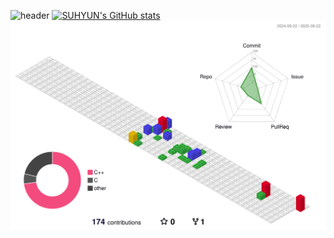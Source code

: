 ![header](https://capsule-render.vercel.app/api?type=waving&color=timeGradient&text=Welcome%20to%20Suhyun's%20GitHub%20😘%20&animation=twinkling&fontSize=35&fontAlignY=40&fontAlign=50&height=300)
[![SUHYUN's GitHub stats](https://github-readme-stats.vercel.app/api?username=agnesAqr&include_all_commits=true&theme=tokyonight&hide_border=true&count_private=true)](https://github.com/agnesAqr/github-readme-stats)
![](./profile-3d-contrib/profile-gitblock.svg)
